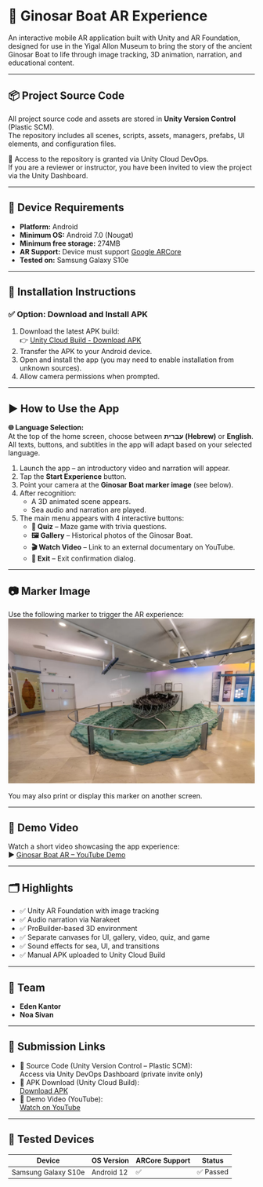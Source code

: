 # 🛶 Ginosar Boat AR Experience

An interactive mobile AR application built with Unity and AR Foundation, designed for use in the Yigal Allon Museum to bring the story of the ancient Ginosar Boat to life through image tracking, 3D animation, narration, and educational content.

---

## 📦 Project Source Code

All project source code and assets are stored in **Unity Version Control** (Plastic SCM).  
The repository includes all scenes, scripts, assets, managers, prefabs, UI elements, and configuration files.

🔐 Access to the repository is granted via Unity Cloud DevOps.  
If you are a reviewer or instructor, you have been invited to view the project via the Unity Dashboard.

---

## 📱 Device Requirements

- **Platform:** Android  
- **Minimum OS:** Android 7.0 (Nougat)  
- **Minimum free storage:** 274MB  
- **AR Support:** Device must support [Google ARCore](https://developers.google.com/ar/devices)  
- **Tested on:** Samsung Galaxy S10e

---

## 🚀 Installation Instructions

### ✅ Option: Download and Install APK

1. Download the latest APK build:  
  👉 [Unity Cloud Build - Download APK](https://cloud.unity.com/public-share/build-automation/share?shareId=Wax9gDiWzMBTPxRrJk0XxKv4CH1xo6W7PDsbow1O4nw)
2. Transfer the APK to your Android device.
3. Open and install the app (you may need to enable installation from unknown sources).
4. Allow camera permissions when prompted.

---

## ▶️ How to Use the App

**🌐 Language Selection:**  
At the top of the home screen, choose between **עברית (Hebrew)** or **English**.  
All texts, buttons, and subtitles in the app will adapt based on your selected language.

1. Launch the app – an introductory video and narration will appear.
2. Tap the **Start Experience** button.
3. Point your camera at the **Ginosar Boat marker image** (see below).
4. After recognition:
   - A 3D animated scene appears.
   - Sea audio and narration are played.
5. The main menu appears with 4 interactive buttons:
   - **🧠 Quiz** – Maze game with trivia questions.
   - **🖼 Gallery** – Historical photos of the Ginosar Boat.
   - **🎬 Watch Video** – Link to an external documentary on YouTube.
   - **🚪 Exit** – Exit confirmation dialog.

---

## 📷 Marker Image

Use the following marker to trigger the AR experience:  
![GinossarBoat](GinossarBoat.png)

You may also print or display this marker on another screen.

---

## 🎥 Demo Video

Watch a short video showcasing the app experience:  
▶️ [Ginosar Boat AR – YouTube Demo](https://youtu.be/pYSJcdPLsd4?si=Fv46IvaKnk7kZ0Gu)

---

## 🗂 Highlights

- ✅ Unity AR Foundation with image tracking
- ✅ Audio narration via Narakeet
- ✅ ProBuilder-based 3D environment
- ✅ Separate canvases for UI, gallery, video, quiz, and game
- ✅ Sound effects for sea, UI, and transitions
- ✅ Manual APK uploaded to Unity Cloud Build

---

## 👥 Team

- **Eden Kantor**
- **Noa Sivan** 

---

## 🔗 Submission Links

- 🔗 Source Code (Unity Version Control – Plastic SCM):  
  Access via Unity DevOps Dashboard (private invite only)
- 🔗 APK Download (Unity Cloud Build):  
  [Download APK](https://cloud.unity.com/public-share/build-automation/share?shareId=Wax9gDiWzMBTPxRrJk0XxKv4CH1xo6W7PDsbow1O4nw)
- 🔗 Demo Video (YouTube):  
  [Watch on YouTube](https://youtu.be/pYSJcdPLsd4?si=Fv46IvaKnk7kZ0Gu)

---

## 🧪 Tested Devices

| Device              | OS Version | ARCore Support | Status     |
|---------------------|------------|----------------|------------|
| Samsung Galaxy S10e | Android 12 | ✅              | ✅ Passed  |

